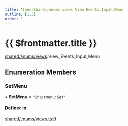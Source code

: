 ```yaml
---
title: AthenaShared.enums.views.View.Events.Input.Menu
outline: [1,3]
order: 0
---
```


# {{ $frontmatter.title }}


[shared/enums/views](../modules/shared_enums_views.md).View_Events_Input_Menu

## Enumeration Members

### SetMenu

• **SetMenu** = ``"inputmenu:Set"``

#### Defined in

[shared/enums/views.ts:9](https://github.com/Stuyk/altv-athena/blob/1620176/src/core/shared/enums/views.ts#L9)
